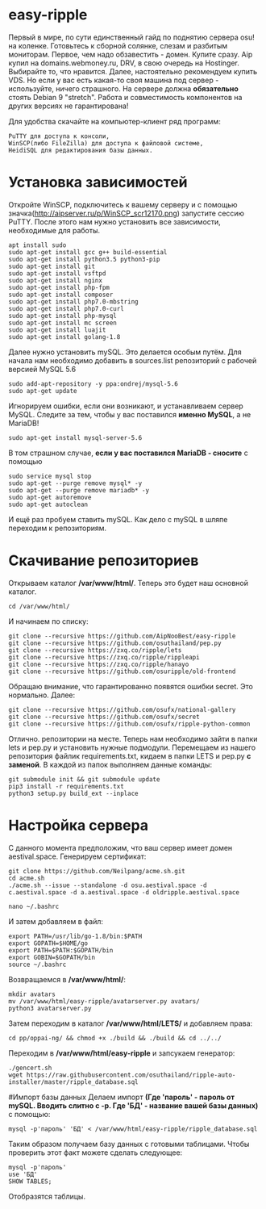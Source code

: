 # easy-ripple

Первый в мире, по сути единственный гайд по поднятию сервера osu! на коленке. Готовьтесь к сборной солянке, слезам и разбитым мониторам.
Первое, чем надо обзавестить - домен. Купите сразу. Aip купил на domains.webmoney.ru, DRV, в свою очередь на Hostinger. Выбирайте то, что нравится.
Далее, настоятельно рекомендуем купить VDS. Но если у вас есть какая-то своя машина под сервер - используйте, ничего страшного. На сервере должна **обязательно** стоять Debian 9 "stretch". Работа и совместимость компонентов на других версиях не гарантирована!

Для удобства скачайте на компьютер-клиент ряд программ:
```
PuTTY для доступа к консоли,
WinSCP(либо FileZilla) для доступа к файловой системе,
HeidiSQL для редактирования базы данных.
```
# Установка зависимостей
Откройте WinSCP, подключитесь к вашему серверу и с помощью значка(http://aipserver.ru/p/WinSCP_scr12170.png) запустите сессию PuTTY. После этого нам нужно установить все зависимости, необходимые для работы.
```
apt install sudo
sudo apt-get install gcc g++ build-essential
sudo apt-get install python3.5 python3-pip
sudo apt-get install git
sudo apt-get install vsftpd
sudo apt-get install nginx
sudo apt-get install php-fpm
sudo apt-get install composer
sudo apt-get install php7.0-mbstring
sudo apt-get install php7.0-curl
sudo apt-get install php-mysql
sudo apt-get install mc screen
sudo apt-get install luajit
sudo apt-get install golang-1.8
```
Далее нужно установить mySQL. Это делается особым путём. Для начала нам необходимо добавить в sources.list репозиторий с рабочей версией MySQL 5.6
```
sudo add-apt-repository -y ppa:ondrej/mysql-5.6
sudo apt-get update
```
Игнорируем ошибки, если они возникают, и устанавливаем сервер MySQL. Следите за тем, чтобы у вас поставился **именно MySQL**, а не MariaDB!
```
sudo apt-get install mysql-server-5.6
```
В том страшном случае, **если у вас поставился MariaDB - сносите** с помощью
```
sudo service mysql stop
sudo apt-get --purge remove mysql* -y
sudo apt-get --purge remove mariadb* -y
sudo apt-get autoremove
sudo apt-get autoclean
```
И ещё раз пробуем ставить mySQL.
Как дело с mySQL в шляпе переходим к репозиториям.
# Скачивание репозиториев
Открываем каталог **/var/www/html/**. Теперь это будет наш основной каталог. 
```
cd /var/www/html/
```
И начинаем по списку:
```
git clone --recursive https://github.com/AipNooBest/easy-ripple
git clone --recursive https://github.com/osuthailand/pep.py
git clone --recursive https://zxq.co/ripple/lets
git clone --recursive https://zxq.co/ripple/rippleapi
git clone --recursive https://zxq.co/ripple/hanayo
git clone --recursive https://github.com/osuripple/old-frontend
```
Обращаю внимание, что гарантированно появятся ошибки secret. Это нормально.
Далее:
```
git clone --recursive https://github.com/osufx/national-gallery
git clone --recursive https://github.com/osufx/secret
git clone --recursive https://github.com/osufx/ripple-python-common
```
Отлично. репозитории на месте.
Теперь нам необходимо зайти в папки lets и pep.py и установить нужные подмодули.
Перемещаем из нашего репозитория файлик requirements.txt, кидаем в папки LETS и pep.py **с заменой**. 
В каждой из папок выполняем данные команды:
```
git submodule init && git submodule update
pip3 install -r requirements.txt
python3 setup.py build_ext --inplace
```
# Настройка сервера
С данного момента предположим, что ваш сервер имеет домен aestival.space.
Генерируем сертификат:
```
git clone https://github.com/Neilpang/acme.sh.git
cd acme.sh
./acme.sh --issue --standalone -d osu.aestival.space -d c.aestival.space -d a.aestival.space -d oldripple.aestival.space
```
```
nano ~/.bashrc
```
И затем добавляем в файл:
```
export PATH=/usr/lib/go-1.8/bin:$PATH
export GOPATH=$HOME/go
export PATH=$PATH:$GOPATH/bin
export GOBIN=$GOPATH/bin
source ~/.bashrc
```
Возвращаемся в **/var/www/html/**:
```
mkdir avatars
mv /var/www/html/easy-ripple/avatarserver.py avatars/
python3 avatarserver.py
```
Затем переходим в каталог **/var/www/html/LETS/** и добавляем права:
```
cd pp/oppai-ng/ && chmod +x ./build && ./build && cd ../../
```
Переходим в **/var/www/html/easy-ripple** и запсукаем генератор:
```
./gencert.sh
wget https://raw.githubusercontent.com/osuthailand/ripple-auto-installer/master/ripple_database.sql
```
#Импорт базы данных
Делаем импорт **(Где 'пароль' - пароль от mySQL. Вводить слитно с -p. Где 'БД' - название вашей базы данных)** с помощью:
```
mysql -p'пароль' 'БД' < /var/www/html/easy-ripple/ripple_database.sql
```
Таким образом получаем базу данных с готовыми таблицами. Чтобы проверить этот факт можете сделать следующее:
```
mysql -p'пароль'
use 'БД'
SHOW TABLES;
```
Отобразятся таблицы.
